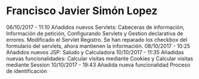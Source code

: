 # Francisco Javier Simón Lopez
06/10/2017 - 11:10 Añadidos nuevos Servlets: Cabeceras de información, Información de petición, Configurando Servlets y Gestion declarativa de errores. Modificado el Servlet Registro. Se han reparado los checkbox del formulario del servlets, ahora mantienen la información.
08/10/2017 - 10:25 Añadidos nuevos JSP: Saludo y Calculadora
10/10/2017 - 11:35 Añadidas nuevas funcionalidades: Calcular visitas mediante Cookies y Calcular visitas mediante Session
10/10/2017 - 19:43 Añadida nueva funcionalidad Proceso de identificación
